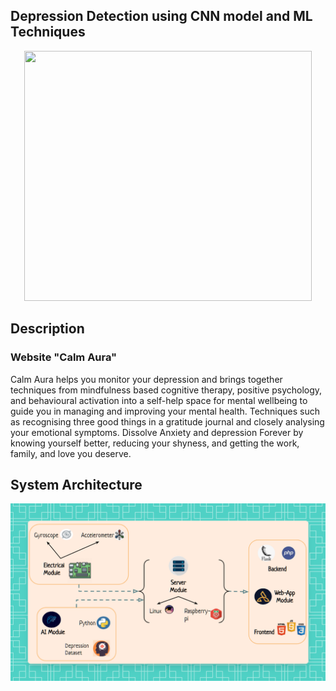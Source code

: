 ## Depression Detection using CNN model and ML Techniques

<p align="center">
  <img width="460" height="400" src="opt/Getting_Coffee.gif">
</p>

## Description
### Website "Calm Aura"
Calm Aura helps you monitor your depression and brings together techniques from mindfulness based cognitive therapy, positive psychology, and behavioural activation into a self-help space for mental wellbeing to guide you in managing and improving your mental health. Techniques such as recognising three good things in a gratitude journal and closely analysing your emotional symptoms. Dissolve Anxiety and depression Forever by knowing yourself better, reducing your shyness, and getting the work, family, and love you deserve.

## System Architecture

<p align="center">
  <img width="" height="" src="opt/system_architecture.png">
</p>
